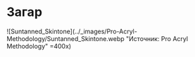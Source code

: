 # Загар

![Suntanned_Skintone](../_images/Pro-Acryl-Methodology/Suntanned_Skintone.webp "Источник: Pro Acryl Methodology" =400x)